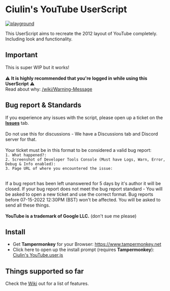 # Ciulin's YouTube UserScript
[![playground](https://discordapp.com/api/guilds/996349883663523881/widget.png?style=shield)](https://discord.gg/cs6ccRKmjx)

This UserScript aims to recreate the 2012 layout of YouTube completely. Including look and functionality.

## Important
This is super WIP but it works!<br/><br/>
⚠️ **It is highly recommended that you're logged in while using this UserScript** ⚠️<br/>
Read about why: [/wiki/Warning-Message](https://github.com/ciulinuwu/ciulin-s-youtube/wiki/Warning-Message)

## Bug report & Standards
If you experience any issues with the script, please open up a ticket on the [**Issues**](https://github.com/ciulinuwu/ciulin-s-youtube/issues/new/choose) tab.</br></br>
Do not use this for discussions - We have a Discussions tab and Discord server for that.</br></br>
Your ticket must be in this format to be considered a valid bug report:</br>
`1. What happened?:`</br>
`2. Screenshot of Developer Tools Console (Must have Logs, Warn, Error, Debug & Info enabled):`</br>
`3. Page URL of where you encountered the issue:`</br></br>

If a bug report has been left unanswered for 5 days by it's author it will be closed. If your bug report does not meet the bug report standard - You will be asked to open a new ticket and use the correct format. Bug reports before 07-15-2022 12:30PM (BST) won't be affected. You will be asked to send all these things.</br></br>
**YouTube is a trademark of Google LLC.** (don't sue me please)

## Install
- Get **Tampermonkey** for your Browser: https://www.tampermonkey.net<br/>
- Click here to open up the install prompt (requires **Tampermonkey**): [Ciulin's YouTube.user.js](https://github.com/ciulinuwu/ciulin-s-youtube/raw/main/Ciulin's%20YouTube.user.js)

## Things supported so far
Check the [Wiki](https://github.com/ciulinuwu/ciulin-s-youtube/wiki/) out for a list of features.
